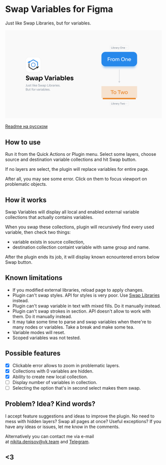 # Swap Variables for Figma

Just like Swap Libraries, but for variables.

![Swap Variables cover](https://github.com/qurle/swap-variables/blob/main/assets/cover.png?raw=true)

[Readme на русском](https://github.com/qurle/swap-variables/blob/main/readme-ru.md)

## How to use

Run it from the Quick Actions or Plugin menu.
Select some layers, choose source and destination variable collections and hit Swap button.

If no layers are select, the plugin will replace variables for entire page.

After all, you may see some error. Click on them to focus viewport on problematic objects.

## How it works

Swap Variables will display all local and enabled external variable collections that actually contains variables.

When you swap these collections, plugin will recursively find every used variable, then check two things:

-   variable exists in source collection,
-   destination collection containt variable with same group and name.

After the plugin ends its job, it will display known ecnountered errors below Swap button.

## Known limitations

-   If you modified external libraries, reload page to apply changes.
-   Plugin can't swap styles. API for styles is very poor. Use [Swap Libraries](https://help.figma.com/hc/en-us/articles/4404856784663-Swap-style-and-component-libraries) instead.
-   Plugin can't swap variable in text with mixed fills. Do it manually instead.
-   Plugin can't swap strokes in section. API doesn't allow to work with them. Do it manually instead.
-   It may take some time to parse and swap variables when there're to many nodes or variables. Take a break and make some tea.
-   Variable modes will reset.
-   Scoped variables was not tested.

## Possible features

-   [x] Clickable error allows to zoom in problematic layers.
-   [x] Collections with 0 variables are hidden.
-   [x] Ability to create new local collection.
-   [ ] Display number of variables in collection.
-   [ ] Selecting the option that's in second select makes them swap.

## Problem? Idea? Kind words?

I accept feature suggestions and ideas to improve the plugin. No need to mess with hidden layers? Swap all pages at once? Useful exceptions? If you have any ideas or issues, let me know in the comments.

Alternatively you can contact me via e-mail at [nikita.denisov@vk.team](mailto:nikita.denisov@vk.team?subject=Swap%20Variables) and [Telegram](https://t.me/qurle).

## <3
